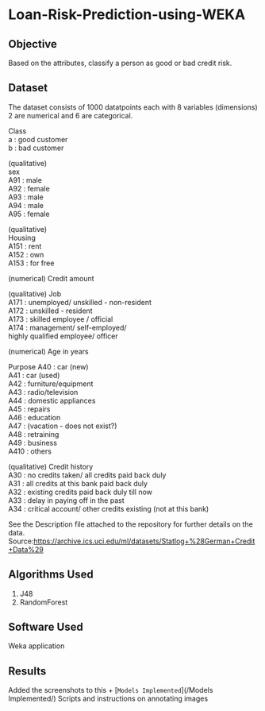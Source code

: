 # Loan-Risk-Prediction-using-WEKA

## Objective
Based on the attributes, classify a person as good or bad credit risk.

## Dataset 
The dataset consists of 1000 datatpoints each with 8 variables (dimensions) 2 are numerical and 6 are categorical.

Class\
a : good customer\
b : bad customer 

(qualitative)\
sex\
A91 : male\
A92 : female\
A93 : male\
A94 : male\
A95 : female

(qualitative)\
Housing\
A151 : rent\
A152 : own\
A153 : for free

(numerical)
Credit amount

(qualitative)
Job\
A171 : unemployed/ unskilled - non-resident\
A172 : unskilled - resident\
A173 : skilled employee / official\
A174 : management/ self-employed/\
highly qualified employee/ officer

(numerical)
Age in years

Purpose
A40 : car (new)\
A41 : car (used)\
A42 : furniture/equipment\
A43 : radio/television\
A44 : domestic appliances\
A45 : repairs\
A46 : education\
A47 : (vacation - does not exist?)\
A48 : retraining\
A49 : business\
A410 : others

(qualitative)
Credit history\
A30 : no credits taken/ all credits paid back duly\
A31 : all credits at this bank paid back duly\
A32 : existing credits paid back duly till now\
A33 : delay in paying off in the past\
A34 : critical account/ other credits existing (not at this bank)

See the Description file attached to the repository for further details on the data. Source:https://archive.ics.uci.edu/ml/datasets/Statlog+%28German+Credit+Data%29

## Algorithms Used 
1. J48
2. RandomForest

## Software Used
Weka application

## Results 
Added the screenshots to this + [`Models Implemented`](/Models Implemented/) Scripts and instructions on annotating images
